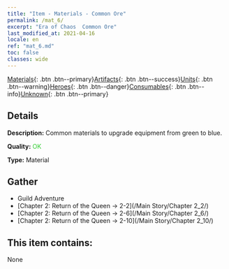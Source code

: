```yaml
---
title: "Item - Materials - Common Ore"
permalink: /mat_6/
excerpt: "Era of Chaos  Common Ore"
last_modified_at: 2021-04-16
locale: en
ref: "mat_6.md"
toc: false
classes: wide
---
```

 [Materials](/Items/){: .btn .btn--primary}[Artifacts](/Items/Artifacts/){: .btn .btn--success}[Units](/Items/Units/){: .btn .btn--warning}[Heroes](/Items/Heroes/){: .btn .btn--danger}[Consumables](/Items/Consumables/){: .btn .btn--info}[Unknown](/Items/Unknown/){: .btn .btn--primary}

## Details
 **Description:** Common materials to upgrade equipment from green to blue.

 **Quality:** <span style="color: #32CD32">OK</span>

 **Type:** Material

## Gather

*    Guild Adventure 
*    [Chapter 2: Return of the Queen -> 2-2](/Main Story/Chapter 2_2/) 
*    [Chapter 2: Return of the Queen -> 2-6](/Main Story/Chapter 2_6/) 
*    [Chapter 2: Return of the Queen -> 2-10](/Main Story/Chapter 2_10/) 

## This item contains:

  None

